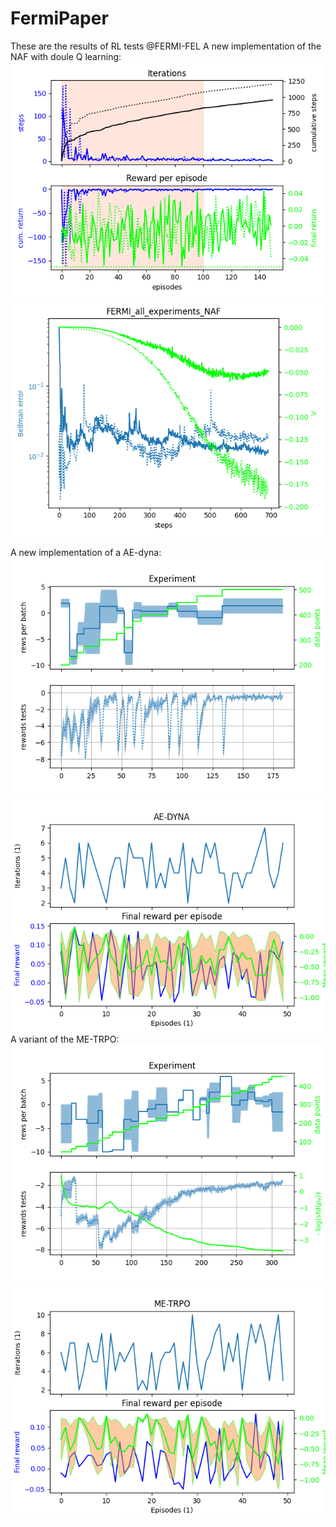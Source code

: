 # FermiPaper

These are the results of RL tests @FERMI-FEL
A new implementation of the NAF with doule Q learning:
![NAF2_training](FERMI_all_experiments_NAF_episodes.png)
![NAF2_training](FERMI_all_experiments_NAF_convergence.png)

A new implementation of a AE-dyna:
![AE-DYNA](AE-DYNA_observables.png)
![AE-DYNA](AE-DYNA_verification.png)
A variant of the ME-TRPO:
![ME-TRPO](ME-TRPO_observables.png)
![ME-TRPO](ME-TRPO_verification.png)
